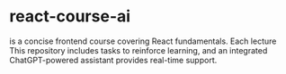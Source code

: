 # react-course-ai
is a concise frontend course covering React fundamentals. Each lecture This repository includes tasks to reinforce learning, and an integrated ChatGPT-powered assistant provides real-time support.
